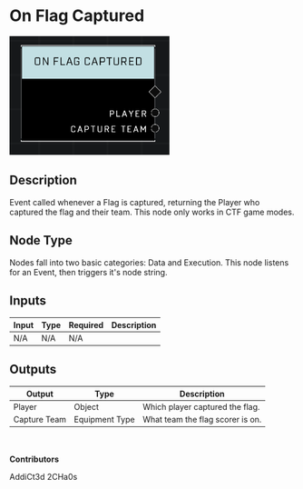 # On Flag Captured
![](../../../.gitbook/assets/on-flag-captured.png)
## Description
Event called whenever a Flag is captured, returning the Player who captured the flag and their team. This node only works in CTF game modes.

## Node Type
Nodes fall into two basic categories: Data and Execution. This node listens for an Event, then triggers it's node string.

## Inputs
| Input | Type | Required | Description |
|------------------|------------------|----------|--------------------------------------------------------------|
| N/A | N/A | N/A | |

## Outputs
| Output | Type | Description |
|------------------|------------------|--------------------------------------------------------------|
| Player | Object | Which player captured the flag.|
| Capture Team | Equipment Type | What team the flag scorer is on.|

\
\
**Contributors**

AddiCt3d 2CHa0s